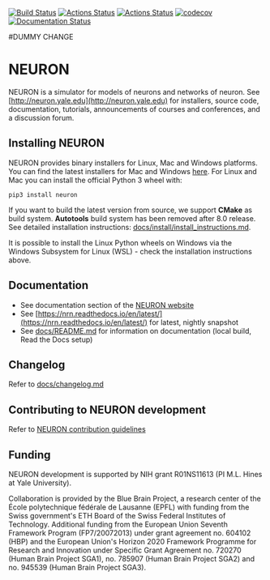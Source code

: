 [![Build Status](https://dev.azure.com/neuronsimulator/nrn/_apis/build/status/neuronsimulator.nrn?branchName=master)](https://dev.azure.com/neuronsimulator/nrn/_build/latest?definitionId=1&branchName=master) [![Actions Status](https://github.com/neuronsimulator/nrn/workflows/Windows%20Installer/badge.svg)](https://github.com/neuronsimulator/nrn/actions) [![Actions Status](https://github.com/neuronsimulator/nrn/workflows/NEURON%20CI/badge.svg)](https://github.com/neuronsimulator/nrn/actions) [![codecov](https://codecov.io/gh/neuronsimulator/nrn/branch/master/graph/badge.svg?token=T7PIDw6LrC)](https://codecov.io/gh/neuronsimulator/nrn) [![Documentation Status](https://readthedocs.org/projects/nrn/badge/?version=latest)](http://nrn.readthedocs.io/?badge=latest)

#DUMMY CHANGE

# NEURON
NEURON is a simulator for models of neurons and networks of neuron. See [http://neuron.yale.edu](http://neuron.yale.edu) for installers, source code, documentation, tutorials, announcements of
courses and conferences, and a discussion forum.

## Installing NEURON

NEURON provides binary installers for Linux, Mac and Windows platforms. You can find the latest
installers for Mac and Windows [here](https://neuron.yale.edu/ftp/neuron/versions/alpha/). For
Linux and Mac you can install the official Python 3 wheel with:

```
pip3 install neuron
```

If you want to build the latest version from source, we support **CMake** as build system. **Autotools** build system has been removed after 8.0 release.
See detailed installation instructions: [docs/install/install_instructions.md](docs/install/install_instructions.md).

It is possible to install the Linux Python wheels on Windows via the Windows Subsystem for Linux (WSL) - check the installation instructions above.

## Documentation

* See documentation section of the [NEURON website](https://neuron.yale.edu/neuron/docs)
* See [https://nrn.readthedocs.io/en/latest/](https://nrn.readthedocs.io/en/latest/) for latest, nightly snapshot
* See [docs/README.md](docs/README.md) for information on documentation (local build, Read the Docs setup)

## Changelog

Refer to [docs/changelog.md](docs/changelog.md)

## Contributing to NEURON development

Refer to [NEURON contribution guidelines](CONTRIBUTING.md)

## Funding

NEURON development is supported by NIH grant R01NS11613 (PI M.L. Hines at Yale University).

Collaboration is provided by the Blue Brain Project, a research center of the École polytechnique fédérale de Lausanne (EPFL) with funding from the Swiss government's ETH Board of the Swiss Federal Institutes of Technology. Additional funding from the European Union Seventh Framework Program (FP7/20072013) under grant agreement no. 604102 (HBP) and the European Union's Horizon 2020 Framework Programme for Research and Innovation under Specific Grant Agreement no. 720270 (Human Brain Project SGA1), no. 785907 (Human Brain Project SGA2) and no. 945539 (Human Brain Project SGA3).

